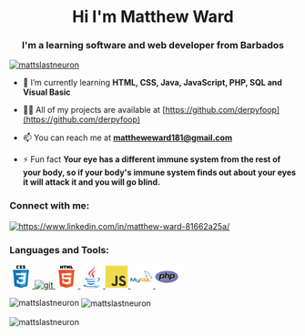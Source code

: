 <h1 align="center">Hi I'm Matthew Ward</h1>
<h3 align="center">I'm a learning software and web developer from Barbados</h3>

<p align="left"> <a href="https://github.com/ryo-ma/github-profile-trophy"><img src="https://github-profile-trophy.vercel.app/?username=mattslastneuron" alt="mattslastneuron" /></a> </p>

- 🌱 I’m currently learning **HTML, CSS, Java, JavaScript, PHP, SQL and Visual Basic**

- 👨‍💻 All of my projects are available at [https://github.com/derpyfoop](https://github.com/derpyfoop)

- 📫 You can reach me at **mattheweward181@gmail.com**

- ⚡ Fun fact **Your eye has a different immune system from the rest of your body, so if your body's immune system finds out about your eyes it will attack it and you will go blind.**

<h3 align="left">Connect with me:</h3>
<p align="left">
<a href="https://linkedin.com/in/https://www.linkedin.com/in/matthew-ward-81662a25a/" target="blank"><img align="center" src="https://raw.githubusercontent.com/rahuldkjain/github-profile-readme-generator/master/src/images/icons/Social/linked-in-alt.svg" alt="https://www.linkedin.com/in/matthew-ward-81662a25a/" height="30" width="40" /></a>
</p>

<h3 align="left">Languages and Tools:</h3>
<p align="left"> <a href="https://www.w3schools.com/css/" target="_blank" rel="noreferrer"> <img src="https://raw.githubusercontent.com/devicons/devicon/master/icons/css3/css3-original-wordmark.svg" alt="css3" width="40" height="40"/> </a> <a href="https://git-scm.com/" target="_blank" rel="noreferrer"> <img src="https://www.vectorlogo.zone/logos/git-scm/git-scm-icon.svg" alt="git" width="40" height="40"/> </a> <a href="https://www.w3.org/html/" target="_blank" rel="noreferrer"> <img src="https://raw.githubusercontent.com/devicons/devicon/master/icons/html5/html5-original-wordmark.svg" alt="html5" width="40" height="40"/> </a> <a href="https://www.java.com" target="_blank" rel="noreferrer"> <img src="https://raw.githubusercontent.com/devicons/devicon/master/icons/java/java-original.svg" alt="java" width="40" height="40"/> </a> <a href="https://developer.mozilla.org/en-US/docs/Web/JavaScript" target="_blank" rel="noreferrer"> <img src="https://raw.githubusercontent.com/devicons/devicon/master/icons/javascript/javascript-original.svg" alt="javascript" width="40" height="40"/> </a> <a href="https://www.mysql.com/" target="_blank" rel="noreferrer"> <img src="https://raw.githubusercontent.com/devicons/devicon/master/icons/mysql/mysql-original-wordmark.svg" alt="mysql" width="40" height="40"/> </a> <a href="https://www.php.net" target="_blank" rel="noreferrer"> <img src="https://raw.githubusercontent.com/devicons/devicon/master/icons/php/php-original.svg" alt="php" width="40" height="40"/> </a> </p>

<p><img align="left" src="https://github-readme-stats.vercel.app/api/top-langs?username=mattslastneuron&show_icons=true&locale=en&layout=compact" alt="mattslastneuron" /></p>

<p>&nbsp;<img align="center" src="https://github-readme-stats.vercel.app/api?username=mattslastneuron&show_icons=true&locale=en" alt="mattslastneuron" /></p>

<p><img align="center" src="https://github-readme-streak-stats.herokuapp.com/?user=mattslastneuron&" alt="mattslastneuron" /></p>
